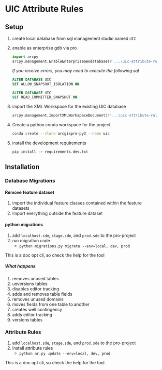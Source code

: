 # UIC Attribute Rules

## Setup

1. create local database from sql management studio named `UIC`
1. enable as enterprise gdb via pro

    ```py
    import arcpy
    arcpy.management.EnableEnterpriseGeodatabase(r'...\uic-attribute-rules\pro-project\localhost.sde', r'C:\Program Files\ESRI\License10.6\sysgen\keycodes')
    ```

    _If you receive errors, you may need to execute the following sql_

    ```sql
    ALTER DATABASE UIC
    SET ALLOW_SNAPSHOT_ISOLATION ON

    ALTER DATABASE UIC
    SET READ_COMMITTED_SNAPSHOT ON
    ```

1. import the XML Workspace for the existing UIC database

    ```py
    arcpy.management.ImportXMLWorkspaceDocument(r'...\uic-attribute-rules\pro-project\localhost.sde', r'...\uic-attribute-rules\data\UIC_STAGING.XML', 'SCHEMA_ONLY', None)
    ```

1. Create a python conda workspace for the project

    ```sh
    conda create --clone arcgispro-py3 --name uic
    ```

1. install the development requirements

    ```sh
    pip install -r requirements.dev.txt
    ```

## Installation

### Database Migrations

#### Remove feature dataset

1. Import the individual feature classes contained within the feature datasets
1. Import everything outside the feature dataset

#### python migrations

1. add `localhost.sde`, `stage.sde`, and `prod.sde` to the pro-project
1. run migration code
   - `python migrations.py migrate --env=local, dev, prod`

This is a doc opt cli, so check the help for the tool

##### What happens

1. removes unused tables
1. unversions tables
1. disables editor tracking
1. adds and removes table fields
1. removes unused domains
1. moves fields from one table to another
1. creates well contingency
1. adds editor tracking
1. versions tables

### Attribute Rules

1. add `localhost.sde`, `stage.sde`, and `prod.sde` to the pro-project
1. Install attribute rules
   - `python ar.py update --env=local, dev, prod`

This is a doc opt cli, so check the help for the tool
